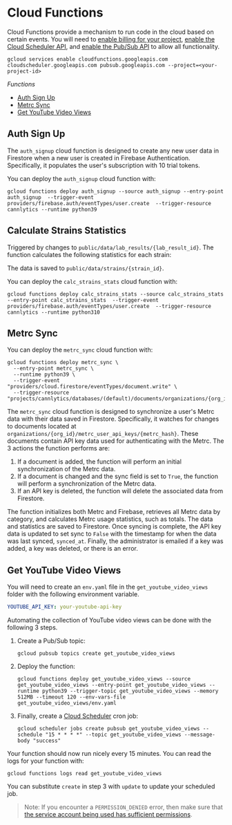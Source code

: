# Cloud Functions

Cloud Functions provide a mechanism to run code in the cloud based on certain events. You will need to [enable billing for your project](http://console.cloud.google.com/billing/), [enable the Cloud Scheduler API](http://console.cloud.google.com/apis/library/cloudscheduler.googleapis.com), and [enable the Pub/Sub API](http://console.cloud.google.com/apis/library/pubsub.googleapis.com) to allow all functionality.

```shell
gcloud services enable cloudfunctions.googleapis.com cloudscheduler.googleapis.com pubsub.googleapis.com --project=<your-project-id>
```

*Functions*

- [Auth Sign Up](#auth-sign-up)
- [Metrc Sync](#metrc-sync)
- [Get YouTube Video Views](#get-youtube-video-views)

## Auth Sign Up

The `auth_signup` cloud function is designed to create any new user data in Firestore when a new user is created in Firebase Authentication. Specifically, it populates the user's subscription with 10 trial tokens.

You can deploy the `auth_signup` cloud function with:

```shell
gcloud functions deploy auth_signup --source auth_signup --entry-point auth_signup  --trigger-event providers/firebase.auth/eventTypes/user.create  --trigger-resource cannlytics --runtime python39
```



## Calculate Strains Statistics

Triggered by changes to `public/data/lab_results/{lab_result_id}`. The function calculates the following statistics for each strain:

The data is saved to `public/data/strains/{strain_id}`.


You can deploy the `calc_strains_stats` cloud function with:

```shell
gcloud functions deploy calc_strains_stats --source calc_strains_stats --entry-point calc_strains_stats  --trigger-event providers/firebase.auth/eventTypes/user.create  --trigger-resource cannlytics --runtime python310
```

## Metrc Sync

You can deploy the `metrc_sync` cloud function with:

```shell
gcloud functions deploy metrc_sync \
  --entry-point metrc_sync \
  --runtime python39 \
  --trigger-event "providers/cloud.firestore/eventTypes/document.write" \
  --trigger-resource "projects/cannlytics/databases/(default)/documents/organizations/{org_id}/metrc_user_api_keys/{key_id}"
```

The `metrc_sync` cloud function is designed to synchronize a user's Metrc data with their data saved in Firestore. Specifically, it watches for changes to documents located at `organizations/{org_id}/metrc_user_api_keys/{metrc_hash}`. These documents contain API key data used for authenticating with the Metrc. The 3 actions the function performs are:

1. If a document is added, the function will perform an initial synchronization of the Metrc data. 
2. If a document is changed and the sync field is set to `True`, the function will perform a synchronization of the Metrc data.
3. If an API key is deleted, the function will delete the associated data from Firestore.

The function initializes both Metrc and Firebase, retrieves all Metrc data by category, and calculates Metrc usage statistics, such as totals. The data and statistics are saved to Firestore. Once syncing is complete, the API key data is updated to set sync to `False` with the timestamp for when the data was last synced, `synced_at`. Finally, the administrator is emailed if a key was added, a key was deleted, or there is an error.


## Get YouTube Video Views

You will need to create an `env.yaml` file in the `get_youtube_video_views` folder with the following environment variable.

```yaml
YOUTUBE_API_KEY: your-youtube-api-key
```

Automating the collection of YouTube video views can be done with the following 3 steps.

1. Create a Pub/Sub topic:

    ```shell
    gcloud pubsub topics create get_youtube_video_views
    ```

2. Deploy the function:

    ```shell
    gcloud functions deploy get_youtube_video_views --source get_youtube_video_views --entry-point get_youtube_video_views --runtime python39 --trigger-topic get_youtube_video_views --memory 512MB --timeout 120 --env-vars-file get_youtube_video_views/env.yaml
    ```

3. Finally, create a [Cloud Scheduler](https://cloud.google.com/scheduler/docs/creating#gcloud) cron job:

    ```shell
    gcloud scheduler jobs create pubsub get_youtube_video_views --schedule "15 * * * *" --topic get_youtube_video_views --message-body "success"
    ```

Your function should now run nicely every 15 minutes. You can read the logs for your function with:

```shell
gcloud functions logs read get_youtube_video_views
```

You can substitute `create` in step 3 with `update` to update your scheduled job.

> Note: If you encounter a `PERMISSION_DENIED` error, then make sure that [the service account being used has sufficient permissions](https://stackoverflow.com/a/58646481/5021266).
